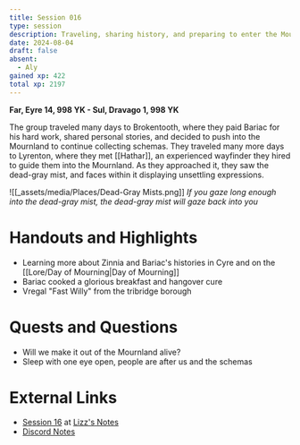 ```yaml
---
title: Session 016
type: session
description: Traveling, sharing history, and preparing to enter the Mournland.
date: 2024-08-04
draft: false
absent:
  - Aly
gained xp: 422
total xp: 2197
---
```

**Far, Eyre 14, 998 YK - Sul, Dravago 1, 998 YK**

The group traveled many days to Brokentooth, where they paid Bariac for his hard work, shared personal stories, and decided to push into the Mournland to continue collecting schemas. They traveled many more days to Lyrenton, where they met [[Hathar]], an experienced wayfinder they hired to guide them into the Mournland. As they approached it, they saw the dead-gray mist, and faces within it displaying unsettling expressions.

![[_assets/media/Places/Dead-Gray Mists.png]]
*If you gaze long enough into the dead-gray mist, the dead-gray mist will gaze back into you*
# Handouts and Highlights
- Learning more about Zinnia and Bariac's histories in Cyre and on the [[Lore/Day of Mourning|Day of Mourning]]
- Bariac cooked a glorious breakfast and hangover cure
- Vregal "Fast Willy" from the tribridge borough
# Quests and Questions
- Will we make it out of the Mournland alive?
- Sleep with one eye open, people are after us and the schemas
# External Links
- [Session 16](https://docs.google.com/document/d/1J33aBWlHE9Q3B2MMNnUZiaMUoW-X7qpKUtETTQmvalc/edit#heading=h.x8vcsr20tx5b) at [Lizz's Notes](https://docs.google.com/document/d/1J33aBWlHE9Q3B2MMNnUZiaMUoW-X7qpKUtETTQmvalc/edit)
- [Discord Notes](https://discord.com/channels/283480767844057088/1208993465531105380/1269773513271672832)